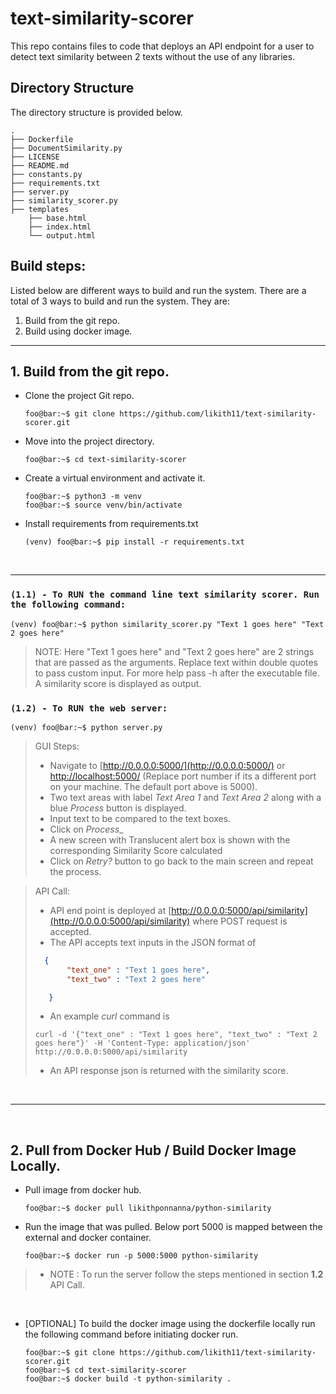 # text-similarity-scorer
This repo contains files to code that deploys an API endpoint for a user to detect text similarity between 2 texts without the use of any libraries.


## Directory Structure
The directory structure is provided below.

```console
.
├── Dockerfile
├── DocumentSimilarity.py
├── LICENSE
├── README.md
├── constants.py
├── requirements.txt
├── server.py
├── similarity_scorer.py
├── templates
    ├── base.html
    ├── index.html
    └── output.html

 ```

##  Build steps:
Listed below are different ways to build and run the system. There are a total of 3 ways to build and run the system. They are:
1. Build from the git repo.
2. Build using docker image. 
    
---
   

## 1.  Build from the git repo.
*   Clone the project Git repo.
    ```console
    foo@bar:~$ git clone https://github.com/likith11/text-similarity-scorer.git
    ```
*   Move into the project directory.
    ```console
    foo@bar:~$ cd text-similarity-scorer
    ```
*   Create a virtual environment and activate it.
    ```console
    foo@bar:~$ python3 -m venv 
    foo@bar:~$ source venv/bin/activate
    ```

*   Install requirements from requirements.txt
    ```console
    (venv) foo@bar:~$ pip install -r requirements.txt
    ```
    &nbsp;



___

### ``` (1.1) - To RUN the command line text similarity scorer. Run the following command: ```
```console
(venv) foo@bar:~$ python similarity_scorer.py "Text 1 goes here" "Text 2 goes here"
```
> NOTE: Here "Text 1 goes here" and "Text 2 goes here" are 2 strings that are passed as the arguments. Replace text within double quotes to pass custom input. For more help pass -h after the executable file. A similarity score is displayed as output.
&nbsp;
### ``` (1.2) - To RUN the web server: ```
```console
(venv) foo@bar:~$ python server.py
```
> GUI Steps: 
> * Navigate to [http://0.0.0.0:5000/](http://0.0.0.0:5000/) or [http://localhost:5000/](http://localhost:5000/) (Replace port number if its a different port on your machine. The default port above is 5000).
> * Two text areas with label _Text Area 1_ and _Text Area 2_ along with a blue _Process_ button is displayed.
> * Input text to be compared to the text boxes.
> *  Click on _Process__
> * A new screen with Translucent alert box is shown with the corresponding Similarity Score calculated
> * Click on _Retry?_ button to go back to the main screen and repeat the process.

> API Call: 
> * API end point is deployed at [http://0.0.0.0:5000/api/similarity](http://0.0.0.0:5000/api/similarity) where POST request is accepted.
> * The API accepts text inputs in the JSON format of 
> ```json
>   {
>        "text_one" : "Text 1 goes here",
>        "text_two" : "Text 2 goes here"
>
>    }
>```
> * An example _curl_ command is 
> ```console 
> curl -d '{"text_one" : "Text 1 goes here", "text_two" : "Text 2 goes here"}' -H 'Content-Type: application/json' 
> http://0.0.0.0:5000/api/similarity 
> ```
> * An API response json is returned with the similarity score.
> 

&nbsp;


---

&nbsp;

## 2.  Pull from Docker Hub / Build Docker Image Locally.
*   Pull image from docker hub.
    ```console
    foo@bar:~$ docker pull likithponnanna/python-similarity
    ```
*   Run the image that was pulled. Below port 5000 is mapped between the external and docker container.
    ```console
    foo@bar:~$ docker run -p 5000:5000 python-similarity 
    ```

> *  NOTE : To run the server follow the steps mentioned in section __1.2__ API Call.

&nbsp;
&nbsp;

* [OPTIONAL]   To build the docker image using the dockerfile locally run the following command before initiating docker run.
    ```console
    foo@bar:~$ git clone https://github.com/likith11/text-similarity-scorer.git
    foo@bar:~$ cd text-similarity-scorer
    foo@bar:~$ docker build -t python-similarity .
    ```


